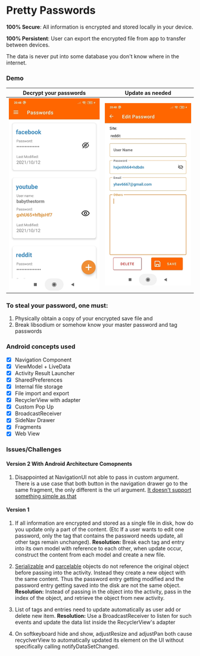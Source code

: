 
# Pretty Passwords
**100% Secure**: All information is encrypted and stored locally in your device.

**100% Persistent**: User can export the encrypted file from app to transfer between devices.

The data is never put into some database you don't know where in the internet.

### Demo

|Decrypt your passwords|Update as needed|
|:---:|:---:|
|![](demo/0.jpg)|![](demo/1.jpg)|

### To steal your password, one must:
1. Physically obtain a copy of your encrypted save file
  and
2. Break libsodium or somehow know your master password and tag passwords

### Android concepts used
- [x] Navigation Component
- [x] ViewModel + LiveData
- [x] Activity Result Launcher
- [x] SharedPreferences
- [x] Internal file storage
- [x] File import and export
- [x] RecyclerView with adapter
- [x] Custom Pop Up
- [x] BroadcastReceiver
- [x] SideNav Drawer
- [x] Fragments
- [x] Web View

### Issues/Challenges

#### Version 2 With Android Architecture Comopnents
1. Disappointed at NavigationUI not able to pass in custom argument. There is a use case that both button in the navigation drawer go to the same fragment, the only different is the url argument. [It doesn't support something simple as that](https://stackoverflow.com/a/54684557/5777189)

#### Version 1
 1. If all information are encrypted and stored as a single file in disk, how do you update only a part of the content. (Etc If a user wants to edit one password, only the tag that contains the password needs update, all other tags remain unchanged).
**Resolution:** Break each tag and entry into its own model with reference to each other, when update occur, construct the content from each model and create a new file.

2. [Serializable](https://stackoverflow.com/questions/44698863/bundle-putserializable-serializing-reference-not-value) and [parcelable](https://stackoverflow.com/questions/37694110/when-a-parcelable-object-is-passed-through-an-intent-does-it-update-with-refere) objects do not reference the original object before passing into the activity. Instead they create a new object with the same content. Thus the password entry getting modified and the password entry getting saved into the disk are not the same object.
**Resolution:** Instead of passing in the object into the activity, pass in the index of the object, and retrieve the object from new activity.

3. List of tags and entries need to update automatically as user add or delete new item.
**Resolution:** Use a BroadcastReceiver to listen for such events and update the data list inside the RecyclerView's adapter

4. On softkeyboard hide and show, adjustResize and adjustPan both cause recyclverView to automatically updated its element on the UI without specifically calling notifyDataSetChanged.

